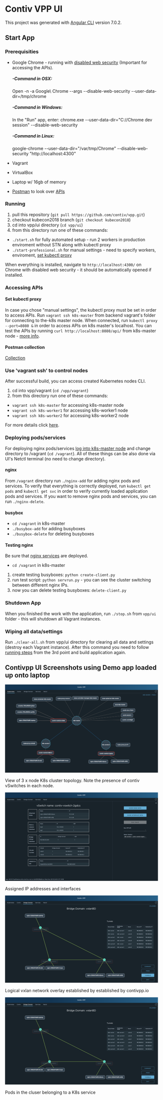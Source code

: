 # Contiv VPP UI

This project was generated with [Angular CLI](https://github.com/angular/angular-cli) version 7.0.2.

## Start App

### Prerequisities

- Google Chrome - running with [disabled web security](https://stackoverflow.com/questions/3102819/disable-same-origin-policy-in-chrome) (Important for accessing the APIs).
    ##### -Command in OSX:
    Open -n -a Google\ Chrome --args --disable-web-security --user-data-dir=/tmp/chrome
    ##### -Command in Windows:
    In the "Run" app, enter: chrome.exe --user-data-dir="C://Chrome dev session" --disable-web-security
    ##### -Command in Linux:
    google-chrome --user-data-dir="/var/tmp/Chrome" --disable-web-security "http://localhost:4300"

- Vagrant
- VirtualBox
- Laptop w/ 16gb of memory
- [Postman](https://www.getpostman.com/) to look over [APIs](https://github.com/ligato/vpp-agent/tree/master/plugins/rest)

### Running

1. pull this repository (`git pull https://github.com/contiv/vpp.git`)
2. checkout kubecon2018 branch (`git checkout kubecon2018`)
3. cd into vpp/ui directory (`cd vpp/ui`)
4. from this directory run one of these commands:
- `./start.sh` for fully automated setup - run 2 workers in production enviroment without STN along with kubectl proxy
- `./start-professional.sh` for manual settings - need to specify workers, enviroment, [set kubectl proxy](#set-kubectl-proxy)

When everything is installed, navigate to `http://localhost:4300/` on Chrome with disabled web security - it should be automatically opened if installed.

### Accessing APIs

#### Set kubectl proxy
In case you chose "manual settings", the kubectl proxy must be set in order to access APIs. Run `vagrant ssh k8s-master` from backend vagrant's folder for connecting to the-k8s master node. When connected, run `kubectl proxy --port=8080 &` in order to access APIs on k8s master's localhost. You can test the APIs by running `curl http://localhost:8080/api/` from k8s-master node - [more info](https://kubernetes.io/docs/tasks/access-application-cluster/access-cluster/).

#### Postman collection
[Collection](./data/ContivVPP.postman_collection.json)

### Use 'vagrant ssh' to control nodes
After successful build, you can access created Kubernetes nodes CLI.

1. cd into vpp/vagrant (`cd /vpp/vagrant`)
2. from this directory run one of these commands:
- `vagrant ssh k8s-master` for accessing k8s-master node
- `vagrant ssh k8s-worker1` for accessing k8s-worker1 node
- `vagrant ssh k8s-worker2` for accessing k8s-worker2 node

For more details click [here](https://github.com/contiv/vpp/tree/kubecon2018/vagrant).

### Deploying pods/services

For deploying nginx pods/services [log into k8s-master node](#use-vagrant-ssh-to-control-nodes) and change directory to /vagrant (`cd /vagrant`).
All of these things can be also done via UI's Netctl terminal (no need to change directory).

#### nginx
From `/vagrant` directory run `./nginx-add` for adding nginx pods and services. To verify that everything is correctly deployed, run `kubectl get pods` and `kubectl get svc` in order to verify currently loaded application pods and services. If you want to remove nginx pods and services, you can run `./nginx-delete`.

#### busybox
- `cd /vagrant` in k8s-master
- `./busybox-add` for adding busyboxes
- `./busybox-delete` for deleting busyboxes

#### Testing nginx
Be sure that [nginx services](#nginx) are deployed.

- `cd /vagrant` in k8s-master

1. create testing busyboxes: `python create-client.py`
2. run test script: `python servrun.py` - you can see the cluster switching between different nginx IPs.
3. now you can delete testing busyboxes: `delete-client.py`

### Shutdown App
When you finished the work with the application, run `./stop.sh` from `vpp/ui` folder - this will shutdown all Vagrant instances.

### Wiping all data/settings

Run `./clear-all.sh` from vpp/ui directory for clearing all data and settings (destroy each Vagrant instance). After this command you need to follow [running steps](#running) from the 3rd point and build application again.

## Contivpp UI Screenshots using Demo app loaded up onto laptop

![contivpp topology](img/contivpp-io-k8s-topology.png)

View of 3 x node K8s cluster topology. Note the presence of contiv vSwitches in each node.

![contiv vswitch](img/contivpp-io-contiv-vswitch.png)

Assigned IP addresses and interfaces

![vxlan over](img/contivpp-io-vxlan-overlay.png)

Logical vxlan network overlay established by established by contivpp.io

![Pods in the cluser belonging to a K8s service](img/contivpp-io-vxlan-overlay.png)

Pods in the cluser belonging to a K8s service


